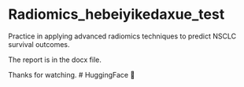 # Radiomics_hebeiyikedaxue_test
Practice in applying advanced radiomics techniques to predict NSCLC survival outcomes.

The report is in the docx file.

Thanks for watching. # HuggingFace 🤗 
